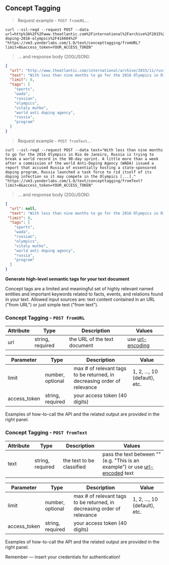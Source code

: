 ## Concept Tagging

> Request example - `POST fromURL`...



```shell
curl --ssl-reqd --request POST --data url=http%3A%2F%2Fwww.theatlantic.com%2Finternational%2Farchive%2F2015%2F11%2Frussia-doping-2016-olympics%2F416604%2F "https://vm3.yonderlabs.com/1.0/text/concepttagging/fromURL?limit=8&access_token=YOUR_ACCESS_TOKEN"
```


> ... and response body (200/JSON):

```json
{
  "url": "http://www.theatlantic.com/international/archive/2015/11/russia-doping-2016-olympics/416604/", 
  "text": "With less than nine months to go for the 2016 Olympics in Rio de Janeiro, Russia is trying to break a world record in the 90-day sprint. A little more than a week after a commission of the World Anti-Doping Agency (WADA) issued a report that accused Russia of essentially hosting a state-sponsored doping program, Russia launched a task force to rid itself of its doping infection so it may compete in the Olympics [...].", 
  "limit": 8, 
  "tags": [
    "sports", 
    "wada", 
    "russian", 
    "olympics", 
    "vitaly mutko", 
    "world anti doping agency", 
    "russia", 
    "program"
  ]
}
```

> Request example  - `POST fromText`...


```shell
curl --ssl-reqd --request POST --data text="With less than nine months to go for the 2016 Olympics in Rio de Janeiro, Russia is trying to break a world record in the 90-day sprint. A little more than a week after a commission of the world Anti-Doping Agency (WADA) issued a report that accused Russia of essentially hosting a state-sponsored doping program, Russia launched a task force to rid itself of its doping infection so it may compete in the Olympics [...]." "https://vm3.yonderlabs.com/1.0/text/concepttagging/fromText?limit=8&access_token=YOUR_ACCESS_TOKEN"
```

> ... and response body (200/JSON):

```json
{
  "url": null, 
  "text": "With less than nine months to go for the 2016 Olympics in Rio de Janeiro, Russia is trying to break a world record in the 90-day sprint. A little more than a week after a commission of the world Anti-Doping Agency (WADA) issued a report that accused Russia of essentially hosting a state-sponsored doping program, Russia launched a task force to rid itself of its doping infection so it may compete in the Olympics [...].", 
 "limit": 8, 
  "tags": [
    "sports", 
    "wada", 
    "russian", 
    "olympics", 
    "vitaly mutko", 
    "world anti doping agency", 
    "russia", 
    "program"
  ]
}
```








**Generate high-level semantic tags for your text document**

Concept tags are a limited and meaningful set of highly relevant named entities and important keywords related to facts, events, and relations found in your text.
Allowed input sources are: text content contained in an URL ("from URL") or just simple text ("from text").


### Concept Tagging - `POST fromURL`



Attribute | Type | Description | Values |
--------- | ------- | ----------- | ------ |
url | string, required | the URL of the text document | use [url-encoding](http://www.url-encode-decode.com/)|


Parameter | Type | Description | Value |
--------- | ------- | ----------- | ----- |
limit | number, optional | max # of relevant tags to be returned, in decreasing order of relevance | 1, 2, ..., 10 (default), etc. |
access_token | string, required | your access token (40 digits) |

Examples of how-to-call the API and the related output are provided in the right panel.

### Concept Tagging - `POST fromText`


Attribute | Type | Description | Values |
--------- | ------- | ----------- | ------ |
text | string, required | the text to be classified | pass the text between "" (e.g. "This is an example") or use [url-encoded](http://www.url-encode-decode.com/) text|


Parameter | Type | Description | Value |
--------- | ------- | ----------- | ----- |
limit | number, optional | max # of relevant tags to be returned, in decreasing order of relevance | 1, 2, ..., 10 (default), etc. |
access_token | string, required | your access token (40 digits) |

Examples of how-to-call the API and the related output are provided in the right panel.


<aside class="success">
Remember — insert your credentials for authentication!
</aside>





